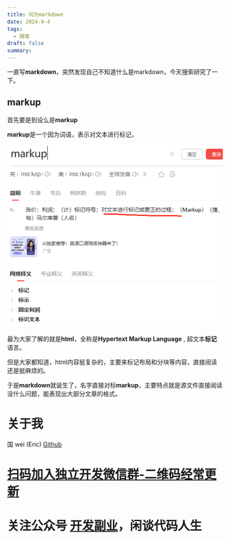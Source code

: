 ```yaml
---
title: 何为markdown
date: 2024-9-4
tags:
  - 随笔
draft: false
summary:
---
```

一直写**markdown**，突然发现自己不知道什么是markdown，今天搜索研究了一下。


## markup
首先要是到设么是**markup**

**markup**是一个因为词语，表示对文本进行标记，

![](Pasted%20image%2020240904120254.png)


最为大家了解的就是**html**，全称是**Hypertext Markup Language** , 超文本**标记**语言。

但是大家都知道，html内容挺复杂的，主要来标记布局和分块等内容，直接阅读还是挺麻烦的。

于是**markdown**就诞生了，名字直接对标**markup**，主要特点就是源文件直接阅读没什么问题，能表现出大部分文章的格式。






# 关于我
国 wei (Eric)
[Github](https://github.com/ygweric)

# [扫码加入独立开发微信群-二维码经常更新](https://raw.githubusercontent.com/ygweric/ygweric.github.io/main/assets/qr-schedule-update/indenpendent_dev.png)

# 关注公众号 [开发副业](https://github.com/ygweric/ygweric.github.io/blob/main/assets/jinjing/wx_office_account_qr.png?raw=true)，闲谈代码人生
